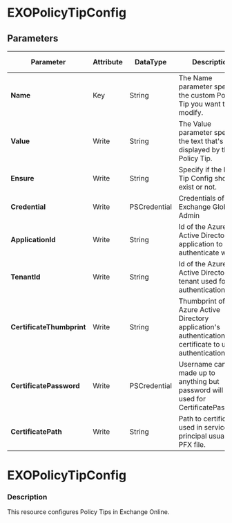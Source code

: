 ﻿# EXOPolicyTipConfig

## Parameters

| Parameter | Attribute | DataType | Description | Allowed Values |
| --- | --- | --- | --- | --- |
| **Name** | Key | String | The Name parameter specifies the custom Policy Tip you want to modify. ||
| **Value** | Write | String | The Value parameter specifies the text that's displayed by the Policy Tip. ||
| **Ensure** | Write | String | Specify if the Policy Tip Config should exist or not. |Present, Absent|
| **Credential** | Write | PSCredential | Credentials of the Exchange Global Admin ||
| **ApplicationId** | Write | String | Id of the Azure Active Directory application to authenticate with. ||
| **TenantId** | Write | String | Id of the Azure Active Directory tenant used for authentication. ||
| **CertificateThumbprint** | Write | String | Thumbprint of the Azure Active Directory application's authentication certificate to use for authentication. ||
| **CertificatePassword** | Write | PSCredential | Username can be made up to anything but password will be used for CertificatePassword ||
| **CertificatePath** | Write | String | Path to certificate used in service principal usually a PFX file. ||

# EXOPolicyTipConfig

### Description

This resource configures Policy Tips in Exchange Online.


